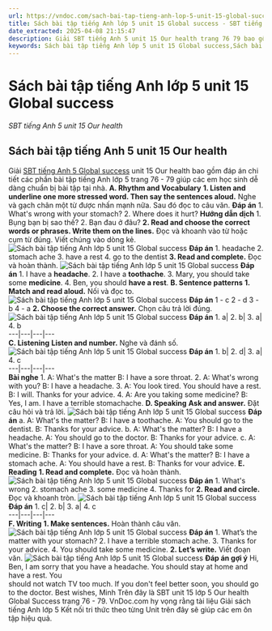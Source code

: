 ```yaml
---
url: https://vndoc.com/sach-bai-tap-tieng-anh-lop-5-unit-15-global-success-333798
title: Sách bài tập tiếng Anh lớp 5 unit 15 Global success - SBT tiếng Anh 5 unit 15 Our health - VnDoc.com
date_extracted: 2025-04-08 21:15:47
description: Giải SBT tiếng Anh 5 unit 15 Our health trang 76 79 bao gồm đáp án các phần bài tập tiếng Anh lớp 5 unit 15 giúp các em chuẩn bị bài tập hiệu quả.
keywords: Sách bài tập tiếng Anh lớp 5 unit 15 Global success,Sách bài tập tiếng Anh 5 unit 15 Global success,Sách bài tập tiếng Anh lớp 5 unit 15 Our health,Sách bài tập tiếng Anh 5 unit 15 Our health,SBT tiếng Anh 5 unit 15 Our health trang 76 79,sách bài tập tiếng anh lớp 5 unit 15 trang 76 79,sách bài tập tiếng anh lớp 5 global success unit 15,sách bài tập tiếng anh 5 global success unit 15
---
```


# Sách bài tập tiếng Anh lớp 5 unit 15 Global success
 _SBT tiếng Anh 5 unit 15 Our health_
## Sách bài tập tiếng Anh 5 unit 15 Our health
Giải [SBT tiếng Anh 5 Global success](<https://vndoc.com/sach-bai-tap-tieng-anh-lop-5-global-success>) unit 15 Our health bao gồm đáp án chi tiết các phần bài tập tiếng Anh lớp 5 trang 76 - 79 giúp các em học sinh dễ dàng chuẩn bị bài tập tại nhà.
**A. Rhythm and Vocabulary**
**1\. Listen and underline one more stressed word. Then say the sentences aloud.** Nghe và gạch chân một từ được nhấn mạnh nữa. Sau đó đọc to câu văn.
**Đáp án**
1\. What's wrong with your stomach?
2\. Where does it hurt?
**Hướng dẫn dịch**
1\. Bụng bạn bị sao thế?
2\. Bạn đau ở đâu?
**2\. Read and choose the correct words or phrases. Write them on the lines.** Đọc và khoanh vào từ hoặc cụm từ đúng. Viết chúng vào dòng kẻ.
![Sách bài tập tiếng Anh lớp 5 unit 15 Global success](https://i.vdoc.vn/data/image/2024/12/27/sach-bai-tap-tieng-anh-lop-5-unit-15-global-success-1.png)
**Đáp án**
1\. headache
2\. stomach ache
3\. have a rest
4\. go to the dentist
**3\. Read and complete.** Đọc và hoàn thành.
![Sách bài tập tiếng Anh lớp 5 unit 15 Global success](https://i.vdoc.vn/data/image/2024/12/27/sach-bai-tap-tieng-anh-lop-5-unit-15-global-success-2.png)
**Đáp án**
1\. I have a **headache**.
2\. I have a **toothache**.
3\. Mary, you should take some **medicine**.
4\. Ben, you should **have a rest**.
**B. Sentence patterns**
**1\. Match and read aloud.** Nối và đọc to.
![Sách bài tập tiếng Anh lớp 5 unit 15 Global success](https://i.vdoc.vn/data/image/2024/12/27/sach-bai-tap-tieng-anh-lop-5-unit-15-global-success-3.png)
**Đáp án**
1 - c
2 - d
3 - b
4 - a
**2\. Choose the correct answer.** Chọn câu trả lời đúng.
![Sách bài tập tiếng Anh lớp 5 unit 15 Global success](https://i.vdoc.vn/data/image/2024/12/27/sach-bai-tap-tieng-anh-lop-5-unit-15-global-success-4.png)
**Đáp án**
1\. a| 2\. b| 3\. a| 4\. b  
---|---|---|---  
**C. Listening**
**Listen and number.** Nghe và đánh số.
![Sách bài tập tiếng Anh lớp 5 unit 15 Global success](https://i.vdoc.vn/data/image/2024/12/27/sach-bai-tap-tieng-anh-lop-5-unit-15-global-success-5.png)
**Đáp án**
1\. b| 2\. d| 3\. a| 4\. c  
---|---|---|---  
**Bài nghe**
1\. A: What's the matter
B: I have a sore throat.
2\. A: What's wrong with you?
B: I have a headache.
3\. A: You look tired. You should have a rest.
B: I will. Thanks for your advice.
4\. A: Are you taking some medicine?
B: Yes, I am. I have a terrible stomachache.
**D. Speaking**
**Ask and answer.** Đặt câu hỏi và trả lời.
![Sách bài tập tiếng Anh lớp 5 unit 15 Global success](https://i.vdoc.vn/data/image/2024/12/27/sach-bai-tap-tieng-anh-lop-5-unit-15-global-success-6.png)
**Đáp án**
a. A: What's the matter?
B: I have a toothache.
A: You should go to the dentist.
B: Thanks for your advice.
b. A: What's the matter?
B: I have a headache.
A: You should go to the doctor.
B: Thanks for your advice.
c. A: What's the matter?
B: I have a sore throat.
A: You should take some medicine.
B: Thanks for your advice.
d. A: What's the matter?
B: I have a stomach ache.
A: You should have a rest.
B: Thanks for vour advice.
**E. Reading**
**1\. Read and complete.** Đọc và hoàn thành.
![Sách bài tập tiếng Anh lớp 5 unit 15 Global success](https://i.vdoc.vn/data/image/2024/12/27/sach-bai-tap-tieng-anh-lop-5-unit-15-global-success-7.png)
**Đáp án**
1\. What's wrong
2\. stomach ache
3\. some medicine
4\. Thanks for
**2\. Read and circle.** Đọc và khoanh tròn.
![Sách bài tập tiếng Anh lớp 5 unit 15 Global success](https://i.vdoc.vn/data/image/2024/12/27/sach-bai-tap-tieng-anh-lop-5-unit-15-global-success-8.png)
**Đáp án**
1\. c| 2\. b| 3\. a| 4\. c  
---|---|---|---  
**F. Writing**
**1\. Make sentences.** Hoàn thành câu văn.
![Sách bài tập tiếng Anh lớp 5 unit 15 Global success](https://i.vdoc.vn/data/image/2024/12/27/sach-bai-tap-tieng-anh-lop-5-unit-15-global-success-9.png)
**Đáp án**
1\. What’s the matter with your stomach?
2\. I have a terrible stomach ache.
3\. Thanks for your advice.
4\. You should take some medicine.
**2\. Let’s write.** Viết đoạn văn.
![Sách bài tập tiếng Anh lớp 5 unit 15 Global success](https://i.vdoc.vn/data/image/2024/12/27/sach-bai-tap-tieng-anh-lop-5-unit-15-global-success-10.png)
**Đáp án gợi ý**
Hi, Ben,
I am sorry that you have a headache. You should stay at home and have a rest. You  
should not watch TV too much. If you don't feel better soon, you should go to the doctor.
Best wishes,
Minh
Trên đây là SBT unit 15 lớp 5 Our health Global Success trang 76 - 79. VnDoc.com hy vọng rằng tài liệu Giải  sách tiếng Anh lớp 5 Kết nối tri thức theo từng Unit trên đây sẽ giúp các em ôn tập hiệu quả.
